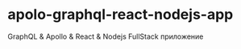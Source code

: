 # apolo-graphql-react-nodejs-app
GraphQL &amp; Apollo &amp; React &amp; Nodejs  FullStack приложение
